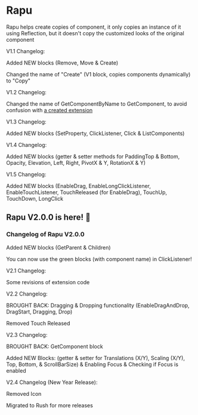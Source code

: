 # Rapu
Rapu helps create copies of component, it only copies an instance of it using Reflection, but it doesn't copy the customized looks of the original component

V1.1 Changelog:

Added NEW blocks (Remove, Move & Create)

Changed the name of "Create" (V1 block, copies components dynamically) to "Copy"

V1.2 Changelog:

Changed the name of GetComponentByName to GetComponent, to avoid confusion with <a href="https://community.appinventor.mit.edu/t/how-do-i-get-component-in-java/125378/9">a created extension</a>

V1.3 Changelog:

Added NEW blocks (SetProperty, ClickListener, Click & ListComponents)

V1.4 Changelog:

Added NEW blocks (getter & setter methods for PaddingTop & Bottom, Opacity, Elevation, Left, Right, PivotX & Y, RotationX & Y) 

V1.5 Changelog:

Added NEW blocks (EnableDrag, EnableLongClickListener, EnableTouchListener, TouchReleased (for EnableDrag), TouchUp, TouchDown, LongClick

<h2>Rapu V2.0.0 is here! 🎉</h2>
<h3>Changelog of Rapu V2.0.0</h3>

Added NEW blocks (GetParent & Children)

You can now use the green blocks (with component name) in ClickListener!

V2.1 Changelog:

Some revisions of extension code

V2.2 Changelog:

BROUGHT BACK: Dragging & Dropping functionality (EnableDragAndDrop, DragStart, Dragging, Drop)

Removed Touch Released

V2.3 Changelog:

BROUGHT BACK: GetComponent block

Added NEW Blocks: (getter & setter for Translations (X/Y), Scaling (X/Y), Top, Bottom, & ScrollBarSize) & Enabling Focus & Checking if Focus is enabled

V2.4 Changelog (New Year Release):

Removed Icon

Migrated to Rush for more releases
